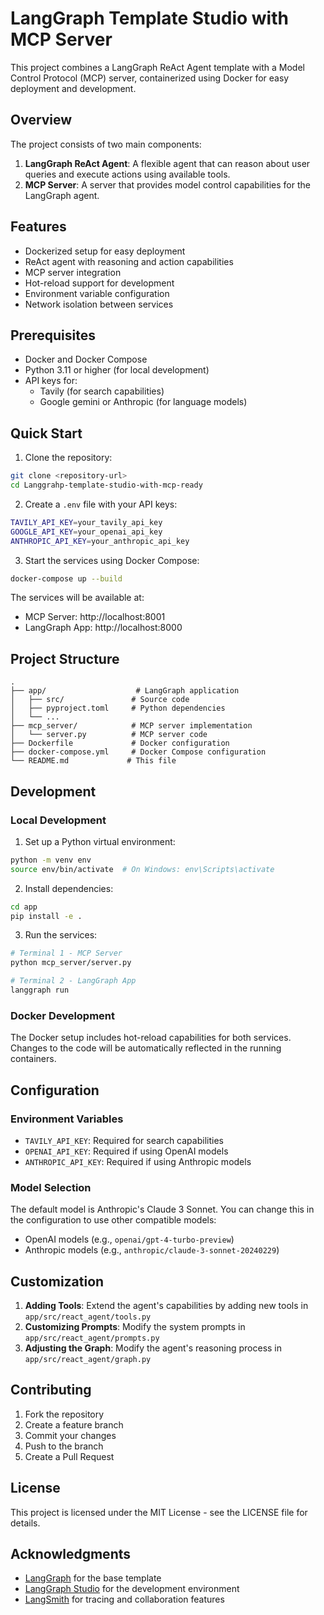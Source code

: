 # LangGraph Template Studio with MCP Server

This project combines a LangGraph ReAct Agent template with a Model Control Protocol (MCP) server, containerized using Docker for easy deployment and development.

## Overview

The project consists of two main components:

1. **LangGraph ReAct Agent**: A flexible agent that can reason about user queries and execute actions using available tools.
2. **MCP Server**: A server that provides model control capabilities for the LangGraph agent.

## Features

- Dockerized setup for easy deployment
- ReAct agent with reasoning and action capabilities
- MCP server integration
- Hot-reload support for development
- Environment variable configuration
- Network isolation between services

## Prerequisites

- Docker and Docker Compose
- Python 3.11 or higher (for local development)
- API keys for:
  - Tavily (for search capabilities)
  - Google gemini or Anthropic (for language models)

## Quick Start

1. Clone the repository:
```bash
git clone <repository-url>
cd Langgrahp-template-studio-with-mcp-ready
```

2. Create a `.env` file with your API keys:
```bash
TAVILY_API_KEY=your_tavily_api_key
GOOGLE_API_KEY=your_openai_api_key
ANTHROPIC_API_KEY=your_anthropic_api_key
```

3. Start the services using Docker Compose:
```bash
docker-compose up --build
```

The services will be available at:
- MCP Server: http://localhost:8001
- LangGraph App: http://localhost:8000

## Project Structure

```
.
├── app/                    # LangGraph application
│   ├── src/               # Source code
│   ├── pyproject.toml     # Python dependencies
│   └── ...
├── mcp_server/            # MCP server implementation
│   └── server.py          # MCP server code
├── Dockerfile             # Docker configuration
├── docker-compose.yml     # Docker Compose configuration
└── README.md             # This file
```

## Development

### Local Development

1. Set up a Python virtual environment:
```bash
python -m venv env
source env/bin/activate  # On Windows: env\Scripts\activate
```

2. Install dependencies:
```bash
cd app
pip install -e .
```

3. Run the services:
```bash
# Terminal 1 - MCP Server
python mcp_server/server.py

# Terminal 2 - LangGraph App
langgraph run
```

### Docker Development

The Docker setup includes hot-reload capabilities for both services. Changes to the code will be automatically reflected in the running containers.

## Configuration

### Environment Variables

- `TAVILY_API_KEY`: Required for search capabilities
- `OPENAI_API_KEY`: Required if using OpenAI models
- `ANTHROPIC_API_KEY`: Required if using Anthropic models

### Model Selection

The default model is Anthropic's Claude 3 Sonnet. You can change this in the configuration to use other compatible models:

- OpenAI models (e.g., `openai/gpt-4-turbo-preview`)
- Anthropic models (e.g., `anthropic/claude-3-sonnet-20240229`)

## Customization

1. **Adding Tools**: Extend the agent's capabilities by adding new tools in `app/src/react_agent/tools.py`
2. **Customizing Prompts**: Modify the system prompts in `app/src/react_agent/prompts.py`
3. **Adjusting the Graph**: Modify the agent's reasoning process in `app/src/react_agent/graph.py`

## Contributing

1. Fork the repository
2. Create a feature branch
3. Commit your changes
4. Push to the branch
5. Create a Pull Request

## License

This project is licensed under the MIT License - see the LICENSE file for details.

## Acknowledgments

- [LangGraph](https://github.com/langchain-ai/langgraph) for the base template
- [LangGraph Studio](https://github.com/langchain-ai/langgraph-studio) for the development environment
- [LangSmith](https://smith.langchain.com/) for tracing and collaboration features